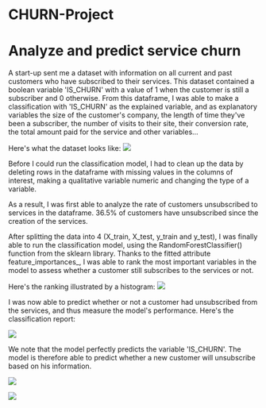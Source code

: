 # CHURN-Project
# Analyze and predict service churn

A start-up sent me a dataset with information on all current and past customers who have subscribed to their services. This dataset contained a boolean variable 'IS_CHURN' with a value of 1 when the customer is still a subscriber and 0 otherwise. 
From this dataframe, I was able to make a classification with 'IS_CHURN' as the explained variable, and as explanatory variables the size of the customer's company, the length of time they've been a subscriber, the number of visits to their site, their conversion rate, the total amount paid for the service and other variables...

Here's what the dataset looks like:
![](https://github.com/Mougly9/CHURN-Project/blob/main/Dataframe%20visualization.png)

Before I could run the classification model, I had to clean up the data by deleting rows in the dataframe with missing values in the columns of interest, making a qualitative variable numeric and changing the type of a variable.

As a result, I was first able to analyze the rate of customers unsubscribed to services in the dataframe. 36.5% of customers have unsubscribed since the creation of the services.

After splitting the data into 4 (X_train, X_test, y_train and y_test), I was finally able to run the classification model, using the RandomForestClassifier() function from the sklearn library. 
Thanks to the fitted attribute feature_importances_, I was able to rank the most important variables in the model to assess whether a customer still subscribes to the services or not.

Here's the ranking illustrated by a histogram:
![](https://github.com/Mougly9/CHURN-Project/blob/main/Ranking%20importance%20bar%20chart.png)

I was now able to predict whether or not a customer had unsubscribed from the services, and thus measure the model's performance.
Here's the classification report: 

![](https://github.com/Mougly9/CHURN-Project/blob/main/Classification_report.png)

We note that the model perfectly predicts the variable 'IS_CHURN'. The model is therefore able to predict whether a new customer will unsubscribe based on his information.

![](https://github.com/Mougly9/CHURN-Project/blob/main/Clients%20churn%20probability.png)

![](https://github.com/Mougly9/CHURN-Project/blob/main/Correlation%20matrix.png)

